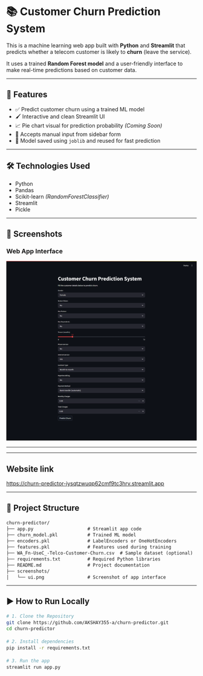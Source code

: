 # 📚 Customer Churn Prediction System

This is a machine learning web app built with **Python** and **Streamlit** that predicts whether a telecom customer is likely to **churn** (leave the service).

It uses a trained **Random Forest model** and a user-friendly interface to make real-time predictions based on customer data.

---

## 🚀 Features

- ✅ Predict customer churn using a trained ML model  
- 🖌️ Interactive and clean Streamlit UI  
- 📈 Pie chart visual for prediction probability *(Coming Soon)*  
- 📁 Accepts manual input from sidebar form  
- 💾 Model saved using `joblib` and reused for fast prediction  

---

## 🛠️ Technologies Used

- Python  
- Pandas  
- Scikit-learn *(RandomForestClassifier)*  
- Streamlit  
- Pickle  

---

## 📸 Screenshots

### Web App Interface
![UI](screenshots/ui.png)

---

---

## Website link
https://churn-predictor-iysqtzwuqp62cmf9tc3hrv.streamlit.app


---

## 📂 Project Structure
```
churn-predictor/
├── app.py                    # Streamlit app code
├── churn_model.pkl           # Trained ML model
├── encoders.pkl              # LabelEncoders or OneHotEncoders
├── features.pkl              # Features used during training
├── WA_Fn-UseC_-Telco-Customer-Churn.csv  # Sample dataset (optional)
├── requirements.txt          # Required Python libraries
├── README.md                 # Project documentation
├── screenshots/
│   └── ui.png                # Screenshot of app interface
```
---

## ▶️ How to Run Locally
 
```bash
# 1. Clone the Repository
git clone https://github.com/AKSHAY355-a/churn-predictor.git
cd churn-predictor

# 2. Install dependencies
pip install -r requirements.txt

# 3. Run the app
streamlit run app.py
